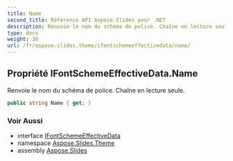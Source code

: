 ```yaml
---
title: Name
second_title: Référence API Aspose.Slides pour .NET
description: Renvoie le nom du schéma de police. Chaîne en lecture seule.
type: docs
weight: 30
url: /fr/aspose.slides.theme/ifontschemeeffectivedata/name/
---
```


## Propriété IFontSchemeEffectiveData.Name

Renvoie le nom du schéma de police. Chaîne en lecture seule.

```csharp
public string Name { get; }
```

### Voir Aussi

* interface [IFontSchemeEffectiveData](../../ifontschemeeffectivedata)
* namespace [Aspose.Slides.Theme](../../ifontschemeeffectivedata)
* assembly [Aspose.Slides](../../../)

<!-- NE PAS ÉDITER : généré par xmldocmd pour Aspose.Slides.dll -->
